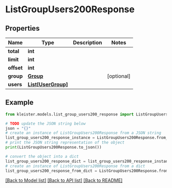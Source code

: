 # ListGroupUsers200Response


## Properties

Name | Type | Description | Notes
------------ | ------------- | ------------- | -------------
**total** | **int** |  | 
**limit** | **int** |  | 
**offset** | **int** |  | 
**group** | [**Group**](Group.md) |  | [optional] 
**users** | [**List[UserGroup]**](UserGroup.md) |  | 

## Example

```python
from kleister.models.list_group_users200_response import ListGroupUsers200Response

# TODO update the JSON string below
json = "{}"
# create an instance of ListGroupUsers200Response from a JSON string
list_group_users200_response_instance = ListGroupUsers200Response.from_json(json)
# print the JSON string representation of the object
print(ListGroupUsers200Response.to_json())

# convert the object into a dict
list_group_users200_response_dict = list_group_users200_response_instance.to_dict()
# create an instance of ListGroupUsers200Response from a dict
list_group_users200_response_from_dict = ListGroupUsers200Response.from_dict(list_group_users200_response_dict)
```
[[Back to Model list]](../README.md#documentation-for-models) [[Back to API list]](../README.md#documentation-for-api-endpoints) [[Back to README]](../README.md)


